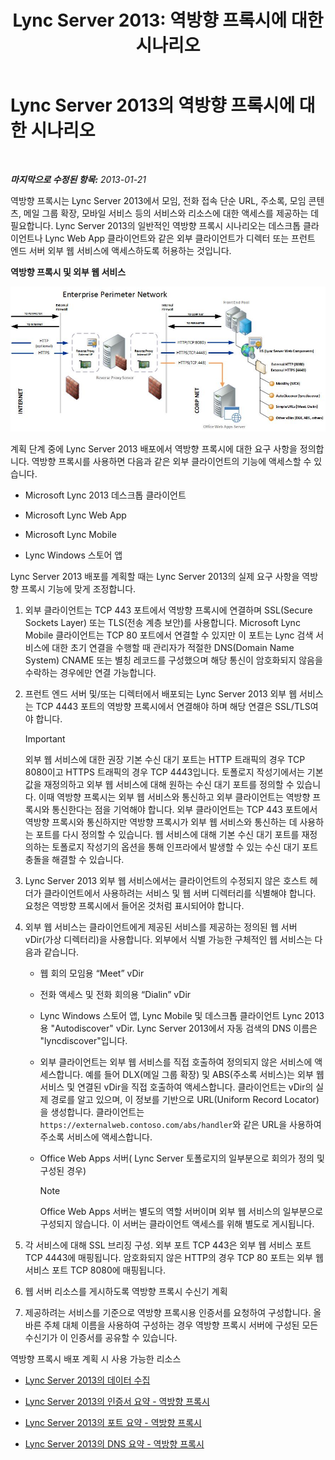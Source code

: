 ﻿---
title: 'Lync Server 2013: 역방향 프록시에 대한 시나리오'
TOCTitle: 역방향 프록시에 대한 시나리오
ms:assetid: 13108f59-a660-4ff1-8404-079d1cb646f2
ms:mtpsurl: https://technet.microsoft.com/ko-kr/library/JJ204691(v=OCS.15)
ms:contentKeyID: 49302880
ms.date: 08/10/2015
mtps_version: v=OCS.15
ms.translationtype: HT
---

# Lync Server 2013의 역방향 프록시에 대한 시나리오

 

_**마지막으로 수정된 항목:** 2013-01-21_

역방향 프록시는 Lync Server 2013에서 모임, 전화 접속 단순 URL, 주소록, 모임 콘텐츠, 메일 그룹 확장, 모바일 서비스 등의 서비스와 리소스에 대한 액세스를 제공하는 데 필요합니다. Lync Server 2013의 일반적인 역방향 프록시 시나리오는 데스크톱 클라이언트나 Lync Web App 클라이언트와 같은 외부 클라이언트가 디렉터 또는 프런트 엔드 서버 외부 웹 서비스에 액세스하도록 허용하는 것입니다.

**역방향 프록시 및 외부 웹 서비스**

![역방향 프록시 및 외부 웹 서비스](images/JJ204932.13142405-d5c9-45b7-a8b7-a8c89f09c97c(OCS.15).jpg "역방향 프록시 및 외부 웹 서비스")

계획 단계 중에 Lync Server 2013 배포에서 역방향 프록시에 대한 요구 사항을 정의합니다. 역방향 프록시를 사용하면 다음과 같은 외부 클라이언트의 기능에 액세스할 수 있습니다.

  - Microsoft Lync 2013 데스크톱 클라이언트

  - Microsoft Lync Web App

  - Microsoft Lync Mobile

  - Lync Windows 스토어 앱

Lync Server 2013 배포를 계획할 때는 Lync Server 2013의 실제 요구 사항을 역방향 프록시 기능에 맞게 조정합니다.

1.  외부 클라이언트는 TCP 443 포트에서 역방향 프록시에 연결하며 SSL(Secure Sockets Layer) 또는 TLS(전송 계층 보안)를 사용합니다. Microsoft Lync Mobile 클라이언트는 TCP 80 포트에서 연결할 수 있지만 이 포트는 Lync 검색 서비스에 대한 초기 연결을 수행할 때 관리자가 적절한 DNS(Domain Name System) CNAME 또는 별칭 레코드를 구성했으며 해당 통신이 암호화되지 않음을 수락하는 경우에만 연결 가능합니다.

2.  프런트 엔드 서버 및/또는 디렉터에서 배포되는 Lync Server 2013 외부 웹 서비스는 TCP 4443 포트의 역방향 프록시에서 연결해야 하며 해당 연결은 SSL/TLS여야 합니다.
    

    > [!IMPORTANT]
    > 외부 웹 서비스에 대한 권장 기본 수신 대기 포트는 HTTP 트래픽의 경우 TCP 8080이고 HTTPS 트래픽의 경우 TCP 4443입니다. 토폴로지 작성기에서는 기본값을 재정의하고 외부 웹 서비스에 대해 원하는 수신 대기 포트를 정의할 수 있습니다. 이때 역방향 프록시는 외부 웹 서비스와 통신하고 외부 클라이언트는 역방향 프록시와 통신한다는 점을 기억해야 합니다. 외부 클라이언트는 TCP 443 포트에서 역방향 프록시와 통신하지만 역방향 프록시가 외부 웹 서비스와 통신하는 데 사용하는 포트를 다시 정의할 수 있습니다. 웹 서비스에 대해 기본 수신 대기 포트를 재정의하는 토폴로지 작성기의 옵션을 통해 인프라에서 발생할 수 있는 수신 대기 포트 충돌을 해결할 수 있습니다.



3.  Lync Server 2013 외부 웹 서비스에서는 클라이언트의 수정되지 않은 호스트 헤더가 클라이언트에서 사용하려는 서비스 및 웹 서버 디렉터리를 식별해야 합니다. 요청은 역방향 프록시에서 들어온 것처럼 표시되어야 합니다.

4.  외부 웹 서비스는 클라이언트에게 제공된 서비스를 제공하는 정의된 웹 서버 vDir(가상 디렉터리)을 사용합니다. 외부에서 식별 가능한 구체적인 웹 서비스는 다음과 같습니다.
    
      - 웹 회의 모임용 “Meet” vDir
    
      - 전화 액세스 및 전화 회의용 “Dialin” vDir
    
      - Lync Windows 스토어 앱, Lync Mobile 및 데스크톱 클라이언트 Lync 2013용 "Autodiscover" vDir. Lync Server 2013에서 자동 검색의 DNS 이름은 "lyncdiscover"입니다.
    
      - 외부 클라이언트는 외부 웹 서비스를 직접 호출하여 정의되지 않은 서비스에 액세스합니다. 예를 들어 DLX(메일 그룹 확장) 및 ABS(주소록 서비스)는 외부 웹 서비스 및 연결된 vDir을 직접 호출하여 액세스합니다. 클라이언트는 vDir의 실제 경로를 알고 있으며, 이 정보를 기반으로 URL(Uniform Record Locator)을 생성합니다. 클라이언트는 `https://externalweb.contoso.com/abs/handler`와 같은 URL을 사용하여 주소록 서비스에 액세스합니다.
    
      - Office Web Apps 서버( Lync Server 토폴로지의 일부분으로 회의가 정의 및 구성된 경우)
        

        > [!NOTE]
        > Office Web Apps 서버는 별도의 역할 서버이며 외부 웹 서비스의 일부분으로 구성되지 않습니다. 이 서버는 클라이언트 액세스를 위해 별도로 게시됩니다.



5.  각 서비스에 대해 SSL 브리징 구성. 외부 포트 TCP 443은 외부 웹 서비스 포트 TCP 4443에 매핑됩니다. 암호화되지 않은 HTTP의 경우 TCP 80 포트는 외부 웹 서비스 포트 TCP 8080에 매핑됩니다.

6.  웹 서버 리소스를 게시하도록 역방향 프록시 수신기 계획

7.  제공하려는 서비스를 기준으로 역방향 프록시용 인증서를 요청하여 구성합니다. 올바른 주체 대체 이름을 사용하여 구성하는 경우 역방향 프록시 서버에 구성된 모든 수신기가 이 인증서를 공유할 수 있습니다.

역방향 프록시 배포 계획 시 사용 가능한 리소스

  - [Lync Server 2013의 데이터 수집](lync-server-2013-data-collection.md)

  - [Lync Server 2013의 인증서 요약 - 역방향 프록시](lync-server-2013-certificate-summary-reverse-proxy.md)

  - [Lync Server 2013의 포트 요약 - 역방향 프록시](lync-server-2013-port-summary-reverse-proxy.md)

  - [Lync Server 2013의 DNS 요약 - 역방향 프록시](lync-server-2013-dns-summary-reverse-proxy.md)

